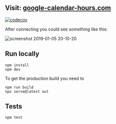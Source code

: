 ## Visit: [google-calendar-hours.com](http://google-calendar-hours.com/)

[![codecov](https://codecov.io/gh/aronwoost/google-calendar-hours/graph/badge.svg?token=VPzGwVenqp)](https://codecov.io/gh/aronwoost/google-calendar-hours)

After connecting you could see something like this:

![screenshot 2019-01-05 20-10-20](https://user-images.githubusercontent.com/870980/113689951-29475400-96cb-11eb-85e6-3f2f0120d36c.png)

## Run locally

```
npm install
npm dev
```

To get the production build you need to

```
npm run build
npx serve@latest out
```

## Tests

```
npm test
```
